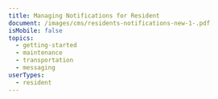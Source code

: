 ```yaml
---
title: Managing Notifications for Resident
document: /images/cms/residents-notifications-new-1-.pdf
isMobile: false
topics:
  - getting-started
  - maintenance
  - transportation
  - messaging
userTypes:
  - resident
---
```

